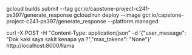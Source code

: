 gcloud builds submit --tag gcr.io/capstone-project-c241-ps397/generate_response
gcloud run deploy --image gcr.io/capstone-project-c241-ps397/generate_response  --platform managed

curl -X POST -H "Content-Type: application/json" -d '{"user_message": "Dok kaki saya sakit kenapa ya ?","max_tokens": "None"}' http://localhost:8000/llama